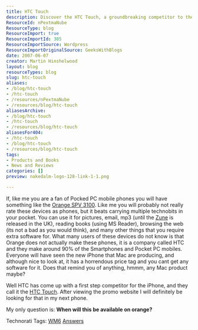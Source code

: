 ```yaml
---
title: HTC Touch
description: Discover the HTC Touch, a groundbreaking competitor to the iPhone, blending functionality and style for mobile enthusiasts. Find out why it's a must-have!
ResourceId: nPextmaNube
ResourceType: blog
ResourceImport: true
ResourceImportId: 385
ResourceImportSource: Wordpress
ResourceImportOriginalSource: GeeksWithBlogs
date: 2007-06-07
creator: Martin Hinshelwood
layout: blog
resourceTypes: blog
slug: htc-touch
aliases:
- /blog/htc-touch
- /htc-touch
- /resources/nPextmaNube
- /resources/blog/htc-touch
aliasesArchive:
- /blog/htc-touch
- /htc-touch
- /resources/blog/htc-touch
aliasesFor404:
- /htc-touch
- /blog/htc-touch
- /resources/blog/htc-touch
tags:
- Products and Books
- News and Reviews
categories: []
preview: nakedalm-logo-128-link-1-1.png

---
```

If, like me you are a fan of Pocked PC mobile phones you will have something like the [Orange SPV 3100](http://shop.orange.co.uk/shop/show/handset/orange_spv_m3100/detail/pay_monthly). Like me you will probably not really rate these devices as phones, but it beats carrying multiple technobits in your pocket. You can use it for pictures, email, mp3 (until the [Zune](http://www.zune.net "Zune MP3 player") is released in the UK), reading books (using MS Reader), browsing the web (its not a bad as you would think), and many other things that you require extra software for. What many users of these devices do not know is that Orange does not actually make these phones, it is a company called HTC and they make around 90% of the Smartphones and Pocket PC mobiles. Everyone will have seen the new iPhone that Mac are producing, and although nice to look at, it has a horrendous price tag and you cant get any software for it. Does that remind you of anything, hmmm, any Mac product maybe?

Well HTC has come up with a first step competitor for the iPhone, and they call it the [HTC Touch](http://www.htctouch.com/ "HTC Touch"). After viewing the promo website I will definitely be looking for that in my next phone.

My only question is: **When will this be available on orange?**

Technorati Tags: [WM6](http://technorati.com/tags/WM6) [Answers](http://technorati.com/tags/Answers)
